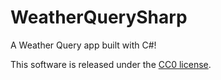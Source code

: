 WeatherQuerySharp
===============

A Weather Query app built with C#!

This software is released under the [CC0 license](http://creativecommons.org/publicdomain/zero/1.0/legalcode).